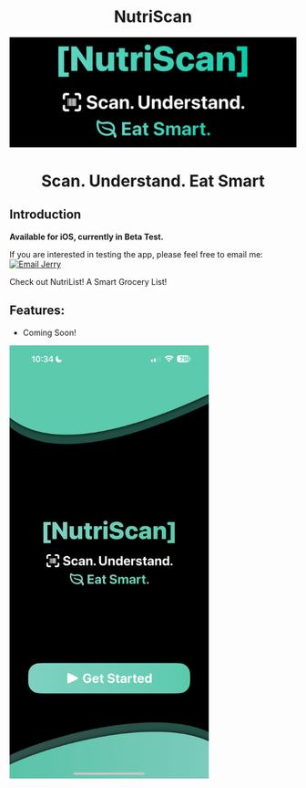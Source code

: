 <h1 align="center"> NutriScan </h1>
<p align="center">
  <a href="https://jerryzjx.com">
    <img alt="NutriScan" title="NutriScan" src="https://github.com/Jerryzjx/NutriScan/blob/main/External/IMG_9080.jpg" > 
  </a>
</p>

<p align="center">
  <h1 align="center"> Scan. Understand. Eat Smart </h1>

  
</p>
<!--
<p align="center">
  <a href="https://itunes.apple.com/us/app/gitpoint/id1251245162?mt=8">
    <img alt="Request TestFlight Access" title="App Store" src="http://i.imgur.com/0n2zqHD.png" width="140">
  </a> -->
  <!--
  <a href="https://play.google.com/store/apps/details?id=com.gitpoint">
    <img alt="Get it on Google Play" title="Google Play" src="http://i.imgur.com/mtGRPuM.png" width="140">
  </a>
</p> -->
<!-- START doctoc generated TOC please keep comment here to allow auto update -->
<!-- DON'T EDIT THIS SECTION, INSTEAD RE-RUN doctoc TO UPDATE -->

<!-- END doctoc generated TOC please keep comment here to allow auto update -->

## Introduction

<!--[![Build Status](https://img.shields.io/travis/gitpoint/git-point.svg?style=flat-square)](https://travis-ci.org/gitpoint/git-point)
[![Coveralls](https://img.shields.io/coveralls/github/gitpoint/git-point.svg?style=flat-square)](https://coveralls.io/github/gitpoint/git-point)
[![All Contributors](https://img.shields.io/badge/all_contributors-73-orange.svg?style=flat-square)](./CONTRIBUTORS.md)
[![PRs Welcome](https://img.shields.io/badge/PRs-welcome-brightgreen.svg?style=flat-square)](http://makeapullrequest.com)
[![Commitizen friendly](https://img.shields.io/badge/commitizen-friendly-brightgreen.svg?style=flat-square)](http://commitizen.github.io/cz-cli/)
[![Gitter chat](https://img.shields.io/badge/chat-on_gitter-008080.svg?style=flat-square)](https://gitter.im/git-point) -->

**Available for iOS, currently in Beta Test.**

If you are interested in testing the app, please feel free to email me: [![Email Jerry](https://img.shields.io/badge/Email-jerryz.zjx@gmail.com-D14836?style=for-the-badge&logo=gmail&logoColor=white)](mailto:jerryz.zjx@gmail.com)

Check out NutriList! A Smart Grocery List!

## Features:
- Coming Soon!

<p align="left">
  <img src = "https://github.com/Jerryzjx/NutriScan/blob/main/External/IMG_9078.PNG" width=350>
  
</p>
